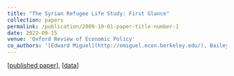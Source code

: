 ```yaml
---
title: "The Syrian Refugee Life Study: First Glance"
collection: papers
permalink: /publication/2009-10-01-paper-title-number-1
date: 2022-09-15
venue: 'Oxford Review of Economic Policy'
co_authors: '[Edward Miguel](http://emiguel.econ.berkeley.edu/), Bailey Palmer, [Sandra Rozo](https://www.sandrarozo.net/), [Emma Smith](https://sites.harvard.edu/emmasmith/), and Sarah Stillman'
---
```

[[published paper](https://academic.oup.com/oxrep/article-abstract/38/3/625/6701694)], [[data](https://dataverse.harvard.edu/dataverse/SRLS)]
